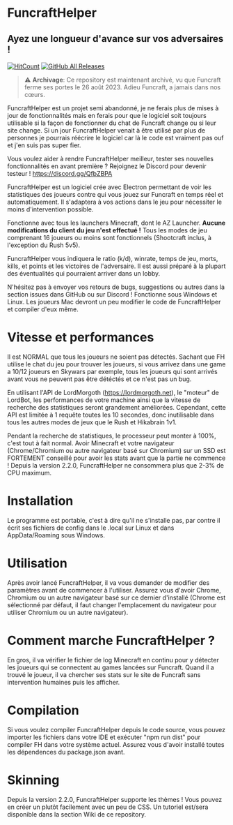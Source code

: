 # FuncraftHelper
## Ayez une longueur d'avance sur vos adversaires !
[![HitCount](http://hits.dwyl.com/MasterIO02/FuncraftHelper.svg)](http://hits.dwyl.com/MasterIO02/FuncraftHelper)
[![GitHub All Releases](https://img.shields.io/github/downloads/MasterIO02/FuncraftHelper/total.svg)](https://github.com/MasterIO02/FuncraftHelper/releases/)

> :warning: **Archivage**: Ce repository est maintenant archivé, vu que Funcraft ferme ses portes le 26 août 2023. Adieu Funcraft, a jamais dans nos cœurs.

FuncraftHelper est un projet semi abandonné, je ne ferais plus de mises à jour de fonctionnalités mais en ferais pour que le logiciel soit toujours utilisable si la façon de fonctionner du chat de Funcraft change ou si leur site change.
Si un jour FuncraftHelper venait à être utilisé par plus de personnes je pourrais réécrire le logiciel car là le code est vraiment pas ouf et j'en suis pas super fier.

Vous voulez aider à rendre FuncraftHelper meilleur, tester ses nouvelles fonctionnalités en avant première ? Rejoignez le Discord pour devenir testeur !
https://discord.gg/QfbZBPA

FuncraftHelper est un logiciel crée avec Electron permettant de voir les statistiques des joueurs contre qui vous jouez sur Funcraft en temps réel et automatiquement.
Il s'adaptera à vos actions dans le jeu pour nécessiter le moins d'intervention possible.

Fonctionne avec tous les launchers Minecraft, dont le AZ Launcher. **Aucune modifications du client du jeu n'est effectué !**
Tous les modes de jeu comprenant 16 joueurs ou moins sont fonctionnels (Shootcraft inclus, à l'exception du Rush 5v5).

FuncraftHelper vous indiquera le ratio (k/d), winrate, temps de jeu, morts, kills, et points et les victoires de l'adversaire.
Il est aussi préparé à la plupart des éventualités qui pourraient arriver dans un lobby.

N'hésitez pas à envoyer vos retours de bugs, suggestions ou autres dans la section issues dans GitHub ou sur Discord !
Fonctionne sous Windows et Linux. Les joueurs Mac devront un peu modifier le code de FuncraftHelper et compiler d'eux même.

# Vitesse et performances
Il est NORMAL que tous les joueurs ne soient pas détectés. Sachant que FH utilise le chat du jeu pour trouver les joueurs, si vous arrivez dans une game a 10/12 joueurs en Skywars par exemple, tous les joueurs qui sont arrivés avant vous ne peuvent pas être détéctés et ce n'est pas un bug.

En utilisant l'API de LordMorgoth (https://lordmorgoth.net), le "moteur" de LordBot, les performances de votre machine ainsi que la vitesse de recherche des statistiques seront grandement améliorées. Cependant, cette API est limitée à 1 requête toutes les 10 secondes, donc inutilisable dans tous les autres modes de jeux que le Rush et Hikabrain 1v1.

Pendant la recherche de statistiques, le processeur peut monter à 100%, c'est tout à fait normal. Avoir Minecraft et votre navigateur (Chrome/Chromium ou autre navigateur basé sur Chromium) sur un SSD est FORTEMENT conseillé pour avoir les stats avant que la partie ne commence !
Depuis la version 2.2.0, FuncraftHelper ne consommera plus que 2-3% de CPU maximum.

# Installation
Le programme est portable, c'est à dire qu'il ne s'installe pas, par contre il écrit ses fichiers de config dans le .local sur Linux et dans AppData/Roaming sous Windows.

# Utilisation
Après avoir lancé FuncraftHelper, il va vous demander de modifier des paramètres avant de commencer à l'utiliser.
Assurez vous d'avoir Chrome, Chromium ou un autre navigateur basé sur ce dernier d'installé (Chrome est sélectionné par défaut, il faut changer l'emplacement du navigateur pour utiliser Chromium ou un autre navigateur).

# Comment marche FuncraftHelper ?
En gros, il va vérifier le fichier de log Minecraft en continu pour y détecter les joueurs qui se connectent au games lancées sur Funcraft. Quand il a trouvé le joueur, il va chercher ses stats sur le site de Funcraft sans intervention humaines puis les afficher. 

# Compilation
Si vous voulez compiler FuncraftHelper depuis le code source, vous pouvez importer les fichiers dans votre IDE et exécuter "npm run dist" pour compiler FH dans votre système actuel. Assurez vous d'avoir installé toutes les dépendences du package.json avant.

# Skinning
Depuis la version 2.2.0, FuncraftHelper supporte les thèmes ! Vous pouvez en créer un plutôt facilement avec un peu de CSS.
Un tutoriel est/sera disponible dans la section Wiki de ce repository.
